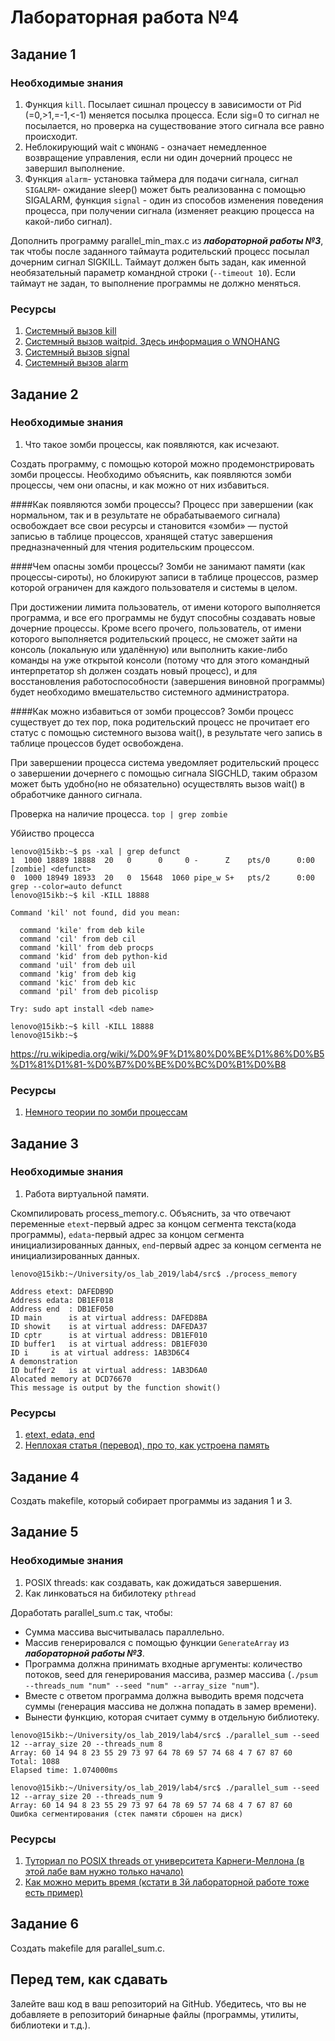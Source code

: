# Лабораторная работа №4

## Задание 1

### Необходимые знания

1. Функция `kill`. Посылает сишнал процессу в зависимости от Pid (=0,>1,=-1,<-1) меняется посылка процесса. Если sig=0 то сигнал не посылается, но проверка на существование этого сигнала все равно происходит.
2. Неблокирующий wait c `WNOHANG` - означает немедленное возвращение управления, если ни один дочерний процесс не завершил выполнение.
3. Функция `alarm`- установка таймера для подачи сигнала, сигнал `SIGALRM`- ожидание sleep() может быть реализованна с помощью SIGALARM, функция `signal` - один из способов изменения поведения процесса, при получении сигнала (изменяет реакцию процесса на какой-либо сигнал).

Дополнить программу parallel\_min\_max.c из ***лабораторной работы №3***, так чтобы после заданного таймаута родительский процесс посылал дочерним сигнал SIGKILL. Таймаут должен быть задан, как именной необязательный параметр командной строки (`--timeout 10`). Если таймаут не задан, то выполнение программы не должно меняться.

### Ресурсы
1. [Системный вызов kill](http://man7.org/linux/man-pages/man2/kill.2.html)
2. [Системный вызов waitpid. Здесь информация о WNOHANG](https://linux.die.net/man/2/waitpid)
3. [Системный вызов signal](http://man7.org/linux/man-pages/man2/signal.2.html)
4. [Системный вызов alarm](http://man7.org/linux/man-pages/man2/alarm.2.html)

## Задание 2

### Необходимые знания

1. Что такое зомби процессы, как появляются, как исчезают.

Создать программу, с помощью которой можно продемонстрировать зомби процессы. Необходимо объяснить, как появляются зомби процессы, чем они опасны, и как можно от них избавиться.


####Как появляются зомби процессы?
Процесс при завершении (как нормальном, так и в результате не обрабатываемого сигнала) освобождает все свои ресурсы и становится «зомби» — пустой записью в таблице процессов, хранящей статус завершения предназначенный для чтения родительским процессом.


####Чем опасны зомби процессы?
Зомби не занимают памяти (как процессы-сироты), но блокируют записи в таблице процессов, размер которой ограничен для каждого пользователя и системы в целом.

При достижении лимита пользователь, от имени которого выполняется программа, и все его программы не будут способны создавать новые дочерние процессы. Кроме всего прочего, пользователь, от имени которого выполняется родительский процесс, не сможет зайти на консоль (локальную или удалённую) или выполнить какие-либо команды на уже открытой консоли (потому что для этого командный интерпретатор sh должен создать новый процесс), и для восстановления работоспособности (завершения виновной программы) будет необходимо вмешательство системного администратора.

####Как можно избавиться от зомби процессов?
Зомби процесс существует до тех пор, пока родительский процесс не прочитает его статус с помощью системного вызова wait(), в результате чего запись в таблице процессов будет освобождена.

При завершении процесса система уведомляет родительский процесс о завершении дочернего с помощью сигнала SIGCHLD, таким образом может быть удобно(но не обязательно) осуществлять вызов wait() в обработчике данного сигнала.

Проверка на наличие процесса.
`top | grep zombie`

Убйиство процесса
```
lenovo@15ikb:~$ ps -xal | grep defunct
1  1000 18889 18888  20   0      0     0 -      Z    pts/0      0:00 [zombie] <defunct>
0  1000 18949 18933  20   0  15648  1060 pipe_w S+   pts/2      0:00 grep --color=auto defunct
lenovo@15ikb:~$ kil -KILL 18888

Command 'kil' not found, did you mean:

  command 'kile' from deb kile
  command 'cil' from deb cil
  command 'kill' from deb procps
  command 'kid' from deb python-kid
  command 'uil' from deb uil
  command 'kig' from deb kig
  command 'kic' from deb kic
  command 'pil' from deb picolisp

Try: sudo apt install <deb name>

lenovo@15ikb:~$ kill -KILL 18888
lenovo@15ikb:~$

```

https://ru.wikipedia.org/wiki/%D0%9F%D1%80%D0%BE%D1%86%D0%B5%D1%81%D1%81-%D0%B7%D0%BE%D0%BC%D0%B1%D0%B8

### Ресурсы

1. [Немного теории по зомби процессам](https://www-cdf.fnal.gov/offline/UNIX_Concepts/concepts.zombies.txt)

## Задание 3

### Необходимые знания

1. Работа виртуальной памяти.

Скомпилировать process_memory.c. Объяснить, за что отвечают переменные `etext`-первый адрес за концом сегмента текста(кода программы), `edata`-первый адрес за концом сегмента инициализированных данных, `end`-первый адрес за концом сегмента не инициализированных данных.


```
lenovo@15ikb:~/University/os_lab_2019/lab4/src$ ./process_memory

Address etext: DAFEDB9D
Address edata: DB1EF018
Address end  : DB1EF050
ID main 	 is at virtual address: DAFED8BA
ID showit 	 is at virtual address: DAFEDA37
ID cptr 	 is at virtual address: DB1EF010
ID buffer1 	 is at virtual address: DB1EF030
ID i 	 is at virtual address: 1AB3D6C4
A demonstration
ID buffer2 	 is at virtual address: 1AB3D6A0
Alocated memory at DCD76670
This message is output by the function showit()

```
### Ресурсы

1. [etext, edata, end](https://linux.die.net/man/3/edata)
2. [Неплохая статья (перевод), про то, как устроена память](https://habrahabr.ru/company/nixsolutions/blog/277759/)

## Задание 4

Создать makefile, который собирает программы из задания 1 и 3.

## Задание 5

### Необходимые знания

1. POSIX threads: как создавать, как дожидаться завершения.
2. Как линковаться на бибилотеку `pthread`

Доработать parallel_sum.c так, чтобы:

* Сумма массива высчитывалась параллельно.
* Массив генерировался с помощью функции `GenerateArray` из ***лабораторной работы №3***.
* Программа должна принимать входные аргументы: количество потоков, seed для генерирования массива, размер массива (`./psum --threads_num "num" --seed "num" --array_size "num"`).
* Вместе с ответом программа должна выводить время подсчета суммы (генерация массива не должна попадать в замер времени).
* Вынести функцию, которая считает сумму в отдельную библиотеку.
```
lenovo@15ikb:~/University/os_lab_2019/lab4/src$ ./parallel_sum --seed 12 --array_size 20 --threads_num 8
Array: 60 14 94 8 23 55 29 73 97 64 78 69 57 74 68 4 7 67 87 60
Total: 1088
Elapsed time: 1.074000ms

lenovo@15ikb:~/University/os_lab_2019/lab4/src$ ./parallel_sum --seed 12 --array_size 20 --threads_num 9
Array: 60 14 94 8 23 55 29 73 97 64 78 69 57 74 68 4 7 67 87 60
Ошибка сегментирования (стек памяти сброшен на диск)

```
### Ресурсы

1. [Туториал по POSIX threads от университета Карнеги-Меллона (в этой лабе вам нужно только начало)](https://www.cs.cmu.edu/afs/cs/academic/class/15492-f07/www/pthreads.html#SCHEDULING)
2. [Как можно мерить время (кстати в 3й лабораторной работе тоже есть пример)](https://www.gnu.org/software/libc/manual/html_node/Elapsed-Time.html)

## Задание 6

Создать makefile для parallel_sum.c.

## Перед тем, как сдавать

Залейте ваш код в ваш репозиторий на GitHub. Убедитесь, что вы не добавляете в репозиторий бинарные файлы (программы, утилиты, библиотеки и т.д.).

